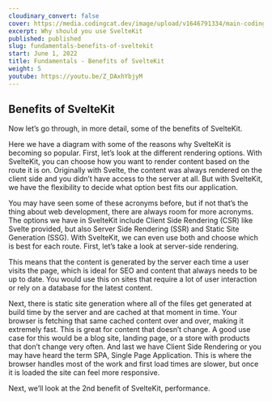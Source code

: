 ```yaml
---
cloudinary_convert: false
cover: https://media.codingcat.dev/image/upload/v1646791334/main-codingcatdev-photo/Intro_to_Svelte.png
excerpt: Why should you use SvelteKit
published: published
slug: fundamentals-benefits-of-sveltekit
start: June 1, 2022
title: Fundamentals - Benefits of SvelteKit
weight: 5
youtube: https://youtu.be/Z_DAxhYbjyM
---
```


## Benefits of SvelteKit

Now let’s go through, in more detail, some of the benefits of SvelteKit.

Here we have a diagram with some of the reasons why SvelteKit is becoming so popular. First, let’s look at the different rendering options. With SvelteKit, you can choose how you want to render content based on the route it is on. Originally with Svelte, the content was always rendered on the client side and you didn’t have access to the server at all. But with SvelteKit, we have the flexibility to decide what option best fits our application.

You may have seen some of these acronyms before, but if not that’s the thing about web development, there are always room for more acronyms. The options we have in SvelteKit include Client Side Rendering (CSR) like Svelte provided, but also Server Side Rendering (SSR) and Static Site Generation (SSG). With SvelteKit, we can even use both and choose which is best for each route. First, let’s take a look at server-side rendering.

This means that the content is generated by the server each time a user visits the page, which is ideal for SEO and content that always needs to be up to date. You would use this on sites that require a lot of user interaction or rely on a database for the latest content.

Next, there is static site generation where all of the files get generated at build time by the server and are cached at that moment in time. Your browser is fetching that same cached content over and over, making it extremely fast. This is great for content that doesn’t change. A good use case for this would be a blog site, landing page, or a store with products that don’t change very often. And last we have Client Side Rendering or you may have heard the term SPA, Single Page Application. This is where the browser handles most of the work and first load times are slower, but once it is loaded the site can feel more responsive.

Next, we’ll look at the 2nd benefit of SvelteKit, performance.
